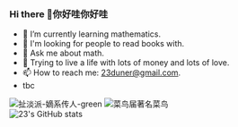 ### Hi there 👋你好哇你好哇

<!--这是一个HTML格式的注释 上面只是一个md里插入图片的语法
**23duner/23duner** is a ✨ _special_ ✨ repository because its `README.md` (this file) appears on your GitHub profile.
Here are some ideas to get you started:
- 🔭 I’m currently working on ...
- 👀 
- 👯 I’m looking to collaborate on ...

- 😄 Pronouns: ...
- ⚡ Fun fact: ...
-->

- 🌱 I’m currently learning mathematics.
- 🤔 I'm looking for people to read books with.
- 💬 Ask me about math.
- 🥰 Trying to live a life with lots of money and lots of love.
- 📫 How to reach me: 23duner@gmail.com.
- tbc
  
![扯淡派-嫡系传人-green](https://img.shields.io/badge/%E6%89%AF%E6%B7%A1%E6%B4%BE-%E5%AB%A1%E7%B3%BB%E4%BC%A0%E4%BA%BA-green)
![菜鸟届著名菜鸟](https://img.shields.io/badge/%E8%8F%9C%E9%B8%9F%E5%B1%8A%E8%91%97%E5%90%8D%E8%8F%9C%E9%B8%9F-red)      
![23's GitHub stats](https://github-readme-stats.vercel.app/api?username=23duner&show_icons=true&theme=radical)


